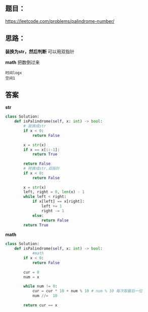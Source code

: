 ## 题目：

https://leetcode.com/problems/palindrome-number/

## 思路：
**装换为str，然后判断**
可以用双指针

**math**
把数倒过来
```
时间logx
空间1
```
## 答案
**str**
```python
class Solution:
    def isPalindrome(self, x: int) -> bool:
        # 装换成str
        if x < 0:
            return False
        
        x = str(x)
        if x == x[::-1]:
            return True
        
        return False
        # 转换成str,双指针
        if x < 0:
            return False
        
        x = str(x)
        left, right = 0, len(x) - 1
        while left < right:
            if x[left] == x[right]:
                left += 1
                right -= 1
            else:
                return False
        return True
```
**math**
```python
class Solution:
    def isPalindrome(self, x: int) -> bool:
            #math
        if x < 0:
            return False
        
        cur = 0
        num = x
        
        while num != 0:
            cur = cur * 10 + num % 10 # num % 10 每次取最后一位
            num //=  10 
      
        return cur == x
```
